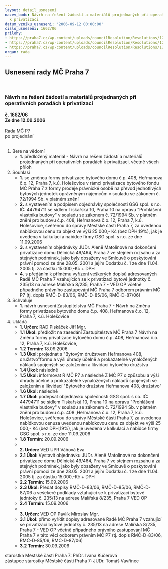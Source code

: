 ```yaml
---
layout: detail_usneseni
nazev_bodu: Návrh na řešení žádostí a materiálů projednaných při operativních poradách
  k privatizaci
datum_vzniku_usneseni: '2006-09-12 00:00:00'
cislo_usneseni: 1662/06
prilohy:
- https://praha7.cz/wp-content/uploads/councilResolution/Resolutions/12026/48-nahl%c3%adknhe%c5%99m12.tif
- https://praha7.cz/wp-content/uploads/councilResolution/Resolutions/12026/48-44_02_uzm%c4%8dp.pdf
- https://praha7.cz/wp-content/uploads/councilResolution/Resolutions/12026/48-zmc_zmena_formy_hermanova_12.doc
organ: rada
---
```

<div id="ucUsn_pList" class="usn">
	<span><h2>Usnesení rady MČ Praha 7 </h2>
<br></span><div class="standBody">
<span><h3>Návrh na řešení žádostí a materiálů projednaných při operativních poradách k privatizaci</h3></span><div class="center">
		<strong>č. 1662/06</strong><br>
	</div>
<div class="center">
		<strong>Ze dne 12.09.2006</strong><br><br>
	</div>Rada MČ P7<br> po projednání<br><br><ol>
<li>Bere na vědomí<ul><li>
<strong>1.</strong> předložený materiál - Návrh na řešení žádostí a materiálů projednaných při operativních poradách k privatizaci, včetně všech příloh</li></ul>
</li>
<li>Souhlasí<ul>
<li>
<strong>1.</strong> se změnou formy privatizace bytového domu č.p. 408, Heřmanova č.o. 12, Praha 7,  k.ú. Holešovice v rámci privatizace bytového fondu MČ Praha 7 z formy prodeje právnické osobě na převod jednotlivých bytových jednotek oprávněným nájemcům v souladu se zákonem č. 72/1994 Sb. v platném znění </li>
<li>
<strong>2.</strong> s vystavením a podpisem objednávky společnosti GSG spol. s r.o. IČ: 44794711 se sídlem Tiskařská 10, Praha 10 na opravu "Prohlášení vlastníka budovy" v souladu se zákonem č. 72/1994 Sb. v platném znění pro budovu č.p. 408, Heřmanova č.o. 12, Praha 7,  k.ú. Holešovice, svěřenou do správy Městské části Praha 7, za uvedenou nabídkovou cenu za objekt ve výši 25 000,- Kč (bez DPH,19%), jak je uvedena v kalkulaci a nabídce firmy GSG spol. s r.o. ze dne 11.09.2006</li>
<li>
<strong>3.</strong> s vystavením objednávky JUDr. Aleně Matolínové na dokončení privatizace domu Dělnická 49/464, Praha 7 ve stejném rozsahu a za stejných podmínek, jako byly obsaženy ve Smlouvě o poskytování právní pomoci ze dne  28.05. 2001 a jejím Dodatku č. 1 ze dne 11.04. 2005  tj. za částku  15.000,-Kč + DPH</li>
<li>
<strong>4.</strong> s předáním k přímému vyřízení veškerých dopisů adresovaných Radě MČ Praha 7 vzahujících se k privatizaci bytové jednotky č. 235/13 na adrese Malířská 8/235, Praha 7  - VED OP  včetně případného právního zastupování MČ Praha 7 odborem právním MČ P7 (tj. dopis RMČ-D-83/06, RMČ-D-85/06, RMČ-D-87/06) </li>
</ul>
</li>
<li>Schvaluje<ul><li>
<strong>1.</strong> návrh usnesení Zastupitelstva MČ Praha 7 - Návrh na Změnu formy privatizace bytového domu č.p. 408, Heřmanova č.o. 12, Praha 7,  k.ú. Holešovice </li></ul>
</li>
<li>Ukládá<ul>
<li>
<strong>1. Určen: </strong>RAD Piskáček Jiří Mgr.</li>
<li>
<strong>1.1 Úkol: </strong>předložit na  zasedání Zastupitelstva MČ Praha 7 Návrh na Změnu formy privatizace bytového domu č.p. 408, Heřmanova č.o. 12, Praha 7,  k.ú. Holešovice,  </li>
<li>
<strong>1.2 Termín: </strong>18.09.2006</li>
<li>
<strong>1.3 Úkol: </strong>projednat s "Bytovým družstvem Heřmanova 408, družstvo"formu a výši úhrady účelně a prokazatelně vynaložených nákladů spojených se založením a likvidací bytového družstva</li>
<li>
<strong>1.4 Úkol: </strong>následně</li>
<li>
<strong>1.5 Úkol: </strong>informovat R MČ P7 a následně Z MČ P7 o způsobu a výši úhrady účelně a prokazatelně vynaložených nákladů spojených se založením a likvidací "Bytového družstva Heřmanova 408, družstvo"</li>
<li>
<strong>1.6 Úkol: </strong>následně</li>
<li>
<strong>1.7 Úkol: </strong>podepsat objednávku společnosti GSG spol. s r.o. IČ: 44794711 se sídlem Tiskařská 10, Praha 10 na opravu "Prohlášení vlastníka budovy" v souladu se zákonem č. 72/1994 Sb. v platném znění pro budovu č.p. 408 ,Heřmanova č.o. 12, Praha 7,  k.ú. Holešovice, svěřenou do správy Městské části Praha 7, za uvedenou nabídkovou cenuza uvedenou nabídkovou cenu za objekt ve výši 25 000,- Kč (bez DPH,19%), jak je uvedena v kalkulaci a nabídce firmy GSG spol. s r.o. ze dne 11.09.2006</li>
<li>
<strong>1.8 Termín: </strong>20.09.2006</li>
<li>
<strong><br>2. Určen: </strong>VED UPR Váňová Eva</li>
<li>
<strong>2.1 Úkol: </strong>Vystavit objednávku JUDr. Aleně Matolínové na dokončení privatizace domu Dělnická 49/464, Praha 7 ve stejném rozsahu a za stejných podmínek, jako byly obsaženy ve Smlouvě o poskytování právní pomoci ze dne  28.05. 2001 a jejím Dodatku č. 1 ze dne 11.04. 2005  tj. za částku  15.000,-Kč + DPH</li>
<li>
<strong>2.2 Termín: </strong>15.09.2006</li>
<li>
<strong>2.3 Úkol: </strong>Předat dopisy RMČ-D-83/06, RMČ-D-85/06, RMČ-D-87/06 a   vešekeré podklady vztahující se k privatizaci bytové jedntoky č. 235/13 na adrese Malířská 8/235, Praha 7 VED OP</li>
<li>
<strong>2.4 Termín: </strong>15.09.2006</li>
<li>
<strong><br>3. Určen: </strong>VED OP Pavlík Miroslav Mgr.</li>
<li>
<strong>3.1 Úkol: </strong>přímo vyřídit  dopisy adresované Radě MČ Praha 7 vzahující se privatizaci bytové jednotky č. 235/13 na adrese Malířská 8/235, Praha 7  - VED OP  včetně případného právního zastupování MČ Praha 7 v této věci odborem právním MČ P7 (tj. dopis RMČ-D-83/06, RMČ-D-85/06, RMČ-D-87/06)  </li>
<li>
<strong>3.2 Termín: </strong>30.09.2006</li>
</ul>
</li>
</ol>starostka Městské části Praha 7: PhDr. Ivana Kučerová<br>zástupce starostky Městské části Praha 7: JUDr. Tomáš Vavřinec 
</div>
</div>